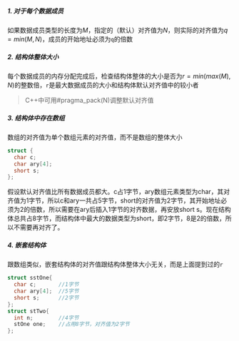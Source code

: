 ##### 1. 对于每个数据成员

如果数据成员类型的长度为$M$，指定的（默认）对齐值为$N$，则实际的对齐值为$q=min(M,N)$，成员的开始地址必须为`q`的倍数

##### 2. 结构体整体大小

每个数据成员的内存分配完成后，检查结构体整体的大小是否为$r=min(max(M),N)$的整数倍，`r`是最大数据成员的大小和结构体默认对齐值中的较小者

> C++中可用#pragma_pack(N)调整默认对齐值

##### 3. 结构体中存在数组

数组的对齐值为单个数组元素的对齐值，而不是数组的整体大小

```cpp
struct {
  char c;
  char ary[4];
  short s;
};
```

假设默认对齐值比所有数据成员都大。c占1字节，ary数组元素类型为char，其对齐值为1字节，所以c和ary一共占5字节，short的对齐值为2字节，其开始地址必须为2的倍数，所以需要在ary后插入1字节的对齐数据，再安放short s。现在结构体总共占8字节，而结构体中最大的数据类型为short，即2字节，8是2的倍数，所以不需要再对齐了。

##### 4. 嵌套结构体

跟数组类似，嵌套结构体的对齐值跟结构体整体大小无关，而是上面提到过的`r`

```cpp
struct sstOne{
  char c;		//1字节
  char ary[4];  //5字节
  short s;  	//2字节
};
struct stTwo{
  int n; 		//4字节
  stOne one;    //占用8字节，对齐值为2字节
};
```

